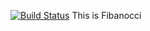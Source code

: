 [![Build Status](http://ec2-52-54-92-202.compute-1.amazonaws.com/buildStatus/icon?job=fibanoacci)](http://52.54.92.202/job/fibanoacci/)
This is Fibanocci
